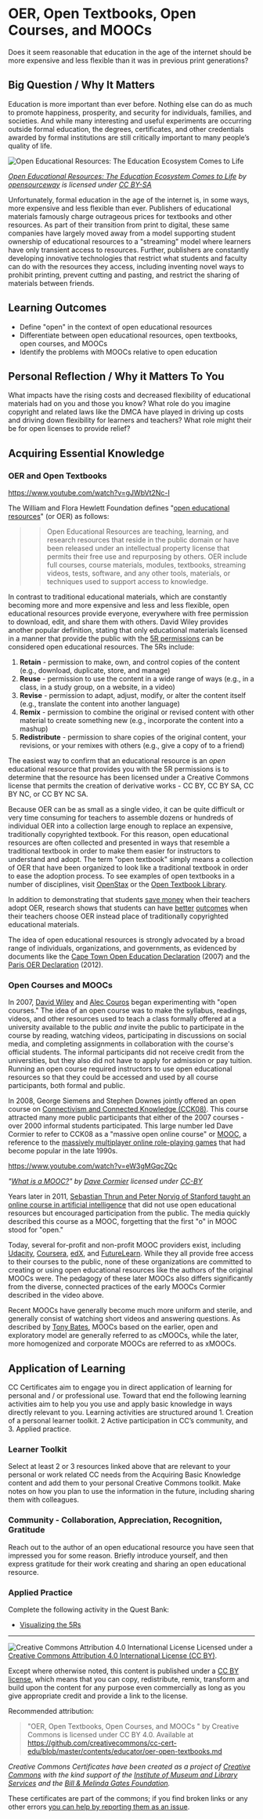 # OER, Open Textbooks, Open Courses, and MOOCs

Does it seem reasonable that education in the age of the internet should be more expensive and less flexible than it was in previous print generations? 

## Big Question / Why It Matters

Education is more important than ever before. Nothing else can do as much to promote happiness, prosperity, and security for individuals, families, and societies. And while many interesting and useful experiments are occurring outside formal education, the degrees, certificates, and other credentials awarded by formal institutions are still critically important to many people’s quality of life.

![Open Educational Resources: The Education Ecosystem Comes to Life](https://github.com/creativecommons/cc-cert-edu/blob/master/images/teachers/oer-ecosystem.jpg "Open Educational Resources: The Education Ecosystem Comes to Life")

*[Open Educational Resources: The Education Ecosystem Comes to Life](https://flickr.com/photos/opensourceway/4371000818 "Open Educational Resources: The Education Ecosystem Comes to Life") by [opensourceway](https://flickr.com/people/opensourceway) is licensed under [CC BY-SA](https://creativecommons.org/licenses/by-sa/2.0/)*

Unfortunately, formal education in the age of the internet is, in some ways, more expensive and less flexible than ever. Publishers of educational materials famously charge outrageous prices for textbooks and other resources. As part of their transition from print to digital, these same companies have largely moved away from a model supporting student ownership of educational resources to a "streaming" model where learners have only transient access to resources. Further, publishers are constantly developing innovative technologies that restrict what students and faculty can do with the resources they access, including inventing novel ways to prohibit printing, prevent cutting and pasting, and restrict the sharing of materials between friends.

## Learning Outcomes

* Define "open" in the context of open educational resources
* Differentiate between open educational resources, open textbooks, open courses, and MOOCs
* Identify the problems with MOOCs relative to open education

## Personal Reflection / Why it Matters To You

What impacts have the rising costs and decreased flexibility of educational materials had on you and those you know? What role do you imagine copyright and related laws like the DMCA have played in driving up costs and driving down flexibility for learners and teachers? What role might their be for open licenses to provide relief?

## Acquiring Essential Knowledge

### OER and Open Textbooks

https://www.youtube.com/watch?v=gJWbVt2Nc-I

The William and Flora Hewlett Foundation defines "[open educational resources](http://www.hewlett.org/strategy/open-educational-resources/)" (or OER) as follows:

>> Open Educational Resources are teaching, learning, and research resources that reside in the public domain or have been released under an intellectual property license that permits their free use and repurposing by others. OER include full courses, course materials, modules, textbooks, streaming videos, tests, software, and any other tools, materials, or techniques used to support access to knowledge.

In contrast to traditional educational materials, which are constantly becoming more and more expensive and less and less flexible, open educational resources provide everyone, everywhere with free permission to download, edit, and share them with others. David Wiley provides another popular definition, stating that only educational materials licensed in a manner that provide the public with the [5R permissions](http://opencontent.org/definition/)  can be considered open educational resources. The 5Rs include:

1. **Retain** - permission to make, own, and control copies of the content (e.g., download, duplicate, store, and manage)
2. **Reuse** - permission to use the content in a wide range of ways (e.g., in a class, in a study group, on a website, in a video)
3. **Revise** - permission to adapt, adjust, modify, or alter the content itself (e.g., translate the content into another language)
4. **Remix** - permission to combine the original or revised content with other material to create something new (e.g., incorporate the content into a mashup)
5. **Redistribute** - permission to share copies of the original content, your revisions, or your remixes with others (e.g., give a copy of to a friend)

The easiest way to confirm that an educational resource is an *open* educational resource that provides you with the 5R permissions is to determine that the resource has been licensed under a Creative Commons license that permits the creation of derivative works - CC BY, CC BY SA, CC BY NC, or CC BY NC SA.

Because OER can be as small as a single video, it can be quite difficult or very time consuming for teachers to assemble dozens or hundreds of individual OER into a collection large enough to replace an expensive, traditionally copyrighted textbook. For this reason, open educational resources are often collected and presented in ways that resemble a traditional textbook in order to make them easier for instructors to understand and adopt. The term "open textbook" simply means a collection of OER that have been organized to look like a traditional textbook in order to ease the adoption process. To see examples of open textbooks in a number of disciplines, visit [OpenStax](http://openstaxcollege.org/) or the [Open Textbook Library](https://open.umn.edu/opentextbooks/).

In addition to demonstrating that students [save money](http://www.irrodl.org/index.php/irrodl/article/view/1700/2833) when their teachers adopt OER, research shows that students can have [better](http://link.springer.com/article/10.1007%2Fs12528-015-9101-x) [outcomes](http://www.irrodl.org/index.php/irrodl/article/view/2686/3967) when their teachers choose OER instead place of traditionally copyrighted educational materials.

The idea of open educational resources is strongly advocated by a broad range of individuals, organizations, and governments, as evidenced by documents like the [Cape Town Open Education Declaration](http://www.capetowndeclaration.org/read-the-declaration) (2007) and the [Paris OER Declaration](http://www.unesco.org/new/en/communication-and-information/access-to-knowledge/open-educational-resources/what-is-the-paris-oer-declaration/) (2012).  

### Open Courses and MOOCs

In 2007, [David Wiley](http://web.archive.org/web/20070911162731/http://www.opencontent.org/wiki/index.php?title=Intro_Open_Ed_Syllabus) and [Alec Couros](http://eci831.wikispaces.com/Session+List) began experimenting with "open courses." The idea of an open course was to make the syllabus, readings, videos, and other resources used to teach a class formally offered at a university available to the public *and* invite the public to participate in the course by reading, watching videos, participating in discussions on social media, and completing assignments in collaboration with the course's official students. The informal participants did not receive credit from the universities, but they also did not have to apply for admission or pay tuition. Running an open course required instructors to use open educational resources so that they could be accessed and used by all course participants, both formal and public.

In 2008, George Siemens and Stephen Downes jointly offered an open course on [Connectivism and Connected Knowledge (CCK08)](http://web.archive.org/web/20090221092559/http://ltc.umanitoba.ca/connectivism/). This course attracted many more public participants that either of the 2007 courses - over 2000 informal students participated. This large number led Dave Cormier to refer to CCK08 as a "massive open online course" or [MOOC](https://en.wikipedia.org/wiki/Massive_open_online_course), a reference to the [massively multiplayer online role-playing games](https://en.wikipedia.org/wiki/Massively_multiplayer_online_role-playing_game) that had become popular in the late 1990s.

https://www.youtube.com/watch?v=eW3gMGqcZQc

*"[What is a MOOC?](https://www.youtube.com/watch?v=eW3gMGqcZQc)" by 
 [Dave Cormier](https://www.youtube.com/channel/UC60b39oNX-VM21vjTNoTNMQ) 
 licensed under [CC-BY](https://creativecommons.org/licenses/by/3.0/)*

Years later in 2011, [Sebastian Thrun and Peter Norvig of Stanford taught an online course in artificial intelligence](http://web.archive.org/web/20120106211649/https://www.ai-class.com/) that did not use open educational resources but encouraged participation from the public. The media quickly described this course as a MOOC, forgetting that the first "o" in MOOC stood for "open." 

Today, several for-profit and non-profit MOOC providers exist, including [Udacity](http://Udacity.com/), [Coursera](http://coursera.com/), [edX](http://edx.org/), and [FutureLearn](https://www.futurelearn.com/). While they all provide free access to their courses to the public, none of these organizations are committed to creating or using open educational resources like the authors of the original MOOCs were. The pedagogy of these later MOOCs also differs significantly from the diverse, connected practices of the early MOOCs Cormier described in the video above. 

Recent MOOCs have generally become much more uniform and sterile, and generally consist of watching short videos and answering questions. As described by [Tony Bates](http://www.tonybates.ca/2014/10/13/comparing-xmoocs-and-cmoocs-philosophy-and-practice/), MOOCs based on the earlier, open and exploratory model are generally referred to as cMOOCs, while the later, more homogenized and corporate MOOCs are referred to as xMOOCs.

## Application of Learning

CC Certificates aim to engage you in direct application of learning for personal and / or professional use. Toward that end the following learning activities aim to help you you use and apply basic knowledge in ways directly relevant to you. Learning activities are structured around 1. Creation of a personal learner toolkit. 2 Active participation in CC’s community, and 3. Applied practice.

### Learner Toolkit
Select at least 2 or 3 resources linked above that are relevant to your personal or work related CC needs from the Acquiring Basic Knowledge content and add them to your personal Creative Commons toolkit. Make notes on how you plan to use the information in the future, including sharing them with colleagues.

### Community - Collaboration, Appreciation, Recognition, Gratitude
Reach out to the author of an open educational resource you have seen that impressed you for some reason. Briefly introduce yourself, and then express gratitude for their work creating and sharing an open educational resource.  

### Applied Practice
Complete the following activity in the Quest Bank:

* [Visualizing the 5Rs](https://certificates.creativecommons.org/quests/assignments/visualizing-the-5rs/)

----

![Creative Commons Attribution 4.0 International License](https://github.com/creativecommons/cc-cert-core/blob/master/images/cc-by-88x31.png "CC BY")
Licensed under a [Creative Commons Attribution 4.0 International License (CC BY)](https://creativecommons.org/licenses/by/4.0/).

Except where otherwise noted, this content is published under a [CC BY license](https://creativecommons.org/licenses/by/4.0/), which means that you can copy, redistribute, remix, transform and build upon the content for any purpose even commercially as long as you give appropriate credit and provide a link to the license.



Recommended attribution: 

> "OER, Open Textbooks, Open Courses, and MOOCs
" by Creative Commons is licensed under CC BY 4.0. Available at    
> https://github.com/creativecommons/cc-cert-edu/blob/master/contents/educator/oer-open-textbooks.md


*Creative Commons Certificates have been created as a project of [Creative Commons](http://creativecommons.org/) with the kind support of the [Institute of Museum and Library Services](https://www.imls.gov/) and the [Bill &amp; Melinda Gates Foundation](http://www.gatesfoundation.org/).*

These certificates are part of the commons; if you find broken links or any other errors  [you can help by reporting them as an issue](https://github.com/creativecommons/cc-cert-edu/issues).


